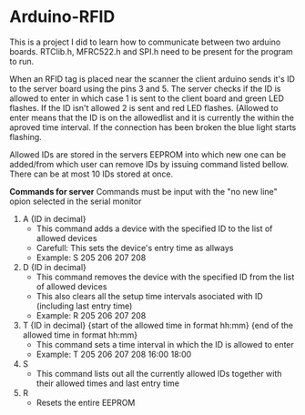 # Arduino-RFID

This is a project I did to learn how to communicate between two arduino boards. RTClib.h, MFRC522.h and SPI.h need to be present for the program to run.

When an RFID tag is placed near the scanner the client arduino sends it's ID to the server board using the pins 3 and 5. The server checks if the ID is allowed to enter in which case 1 is sent to the client board and green LED flashes. If the ID isn't allowed 2 is sent and red LED flashes. (Allowed to enter means that the ID is on the allowedlist and it is currently the within the aproved time interval. If the connection has been broken the blue light starts flashing.

Allowed IDs are stored in the servers EEPROM into which new one can be added/from which user can remove IDs by issuing command listed bellow. There can be at most 10 IDs stored at once.

**Commands for server**
Commands must be input with the "no new line" opion selected in the serial monitor
 1. A {ID in decimal}
	- This command adds a device with the specified ID to the list of allowed devices
	- Carefull: This sets the device's entry time as allways
	- Example: S 205 206 207 208
 2. D {ID in decimal}
	- This command removes the device with the specified ID from the list of allowed devices
	- This also clears all the setup time intervals asociated with ID (including last entry time)
	- Example: R 205 206 207 208
 3. T {ID in decimal} {start of the allowed time in format hh:mm} {end of the allowed time in format hh:mm}
	- This command sets a time interval in which the ID is allowed to enter
	- Example: T 205 206 207 208 16:00 18:00
 4. S
	- This command lists out all the currently allowed IDs together with their allowed times and last entry time
 5. R
	- Resets the entire EEPROM
